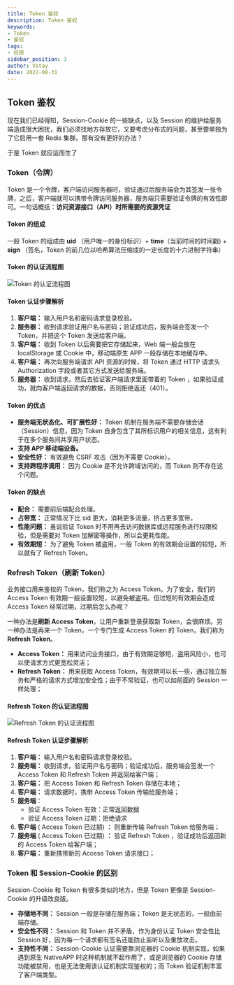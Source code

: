 ```yaml
---
title: Token 鉴权
description: Token 鉴权
keywords:
- Token
- 鉴权
tags:
- 权限
sidebar_position: 3
author: Vstay
date: 2022-08-31
---
```

## Token 鉴权

现在我们已经得知，Session-Cookie 的一些缺点，以及 Session 的维护给服务端造成很大困扰，我们必须找地方存放它，又要考虑分布式的问题，甚至要单独为了它启用一套 Redis 集群。那有没有更好的办法？

于是 Token 就应运而生了

### Token（令牌）

Token 是一个令牌，客户端访问服务器时，验证通过后服务端会为其签发一张令牌，之后，客户端就可以携带令牌访问服务器，服务端只需要验证令牌的有效性即可。一句话概括：**访问资源接口（API）时所需要的资源凭证**

#### Token 的组成

一般 Token 的组成由 **uid** （用户唯一的身份标识）+ **time**（当前时间的时间戳) + **sign** （签名，Token 的前几位以哈希算法压缩成的一定长度的十六进制字符串）

#### Token 的认证流程图

![Token 的认证流程图](https://static.7wate.com/img/2022/08/30/40b2dbfe8f84a.png)

#### Token 认证步骤解析

1. **客户端：** 输入用户名和密码请求登录校验。
2. **服务器：** 收到请求验证用户名与密码；验证成功后，服务端会签发一个 Token，并把这个 Token 发送给客户端。
3. **客户端：** 收到 Token 以后需要把它存储起来，Web 端一般会放在 localStorage 或 Cookie 中，移动端原生 APP 一般存储在本地缓存中。
4. **客户端：** 再次向服务端请求 API 资源的时候，将 Token 通过 HTTP 请求头 Authorization 字段或者其它方式发送给服务端。
5. **服务器：** 收到请求，然后去验证客户端请求里面带着的 Token ，如果验证成功，就向客户端返回请求的数据，否则拒绝返还（401）。

#### Token 的优点

- **服务端无状态化、可扩展性好：** Token 机制在服务端不需要存储会话（Session）信息，因为 Token 自身包含了其所标识用户的相关信息，这有利于在多个服务间共享用户状态。
- **支持 APP 移动端设备。**
- **安全性好：** 有效避免 CSRF 攻击（因为不需要 Cookie）。
- **支持跨程序调用：** 因为 Cookie 是不允许跨域访问的，而 Token 则不存在这个问题。

#### Token 的缺点

- **配合：** 需要前后端配合处理。
- **占带宽：** 正常情况下比  sid  更大，消耗更多流量，挤占更多宽带。
- **性能问题：** 虽说验证 Token 时不用再去访问数据库或远程服务进行权限校验，但是需要对 Token 加解密等操作，所以会更耗性能。
- **有效期短：** 为了避免 Token 被盗用，一般 Token 的有效期会设置的较短，所以就有了 Refresh Token。

### Refresh Token（刷新 Token）

业务接口用来鉴权的 Token，我们称之为 Access Token。为了安全，我们的 Access Token 有效期一般设置较短，以避免被盗用。但过短的有效期会造成 Access Token 经常过期，过期后怎么办呢？

一种办法是**刷新 Access Token**，让用户重新登录获取新 Token，会很麻烦。另一种办法是再来一个 Token，一个专门生成 Access Token 的 Token，我们称为 **Refresh Token**。

- **Access Token：** 用来访问业务接口，由于有效期足够短，盗用风险小，也可以使请求方式更宽松灵活；
- **Refresh Token：** 用来获取 Access Token，有效期可以长一些，通过独立服务和严格的请求方式增加安全性；由于不常验证，也可以如前面的 Session 一样处理；

#### Refresh Token 的认证流程图

![Refresh Token 的认证流程图](https://static.7wate.com/img/2022/08/30/0f634bdff18ca.png)

#### Refresh Token 认证步骤解析

1. **客户端：** 输入用户名和密码请求登录校验。
2. **服务端：** 收到请求，验证用户名与密码；验证成功后，服务端会签发一个 Access Token 和 Refresh Token 并返回给客户端；
3. **客户端：** 把 Access Token 和 Refresh Token 存储在本地；
4. **客户端：** 请求数据时，携带 Access Token 传输给服务端；
5. **服务端**：
    - 验证 Access Token 有效：正常返回数据
    - 验证 Access Token 过期：拒绝请求
6. **客户端** ( Access Token 已过期) **：** 则重新传输 Refresh Token 给服务端；
7. **服务端** ( Access Token 已过期) **：** 验证 Refresh Token ，验证成功后返回新的 Access Token 给客户端；
8. **客户端：** 重新携带新的 Access Token 请求接口；

### Token 和 Session-Cookie 的区别

Session-Cookie 和 Token 有很多类似的地方，但是 Token 更像是 Session-Cookie 的升级改良版。

- **存储地不同：** Session 一般是存储在服务端；Token 是无状态的，一般由前端存储。
- **安全性不同：** Session 和 Token 并不矛盾，作为身份认证 Token 安全性比 Session 好，因为每一个请求都有签名还能防止监听以及重放攻击。
- **支持性不同：** Session-Cookie 认证需要靠浏览器的 Cookie 机制实现，如果遇到原生 NativeAPP 时这种机制就不起作用了，或是浏览器的 Cookie 存储功能被禁用，也是无法使用该认证机制实现鉴权的；而 Token 验证机制丰富了客户端类型。
